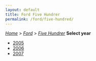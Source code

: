 ```yaml
---
layout: default
title: Ford Five Hundrer
permalink: /ford/five-hundred/
---
```

[*Home*](/) > [*Ford*](/ford/) > [*Five Hundrer*](/ford/five-hundred/)
**Select year**
- [2005](/ford/five-hundred/2005/)
- [2006](/ford/five-hundred/2006/)
- [2007](/ford/five-hundred/2007/)